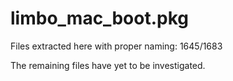 # limbo_mac_boot.pkg

Files extracted here with proper naming: 1645/1683

The remaining files have yet to be investigated. 